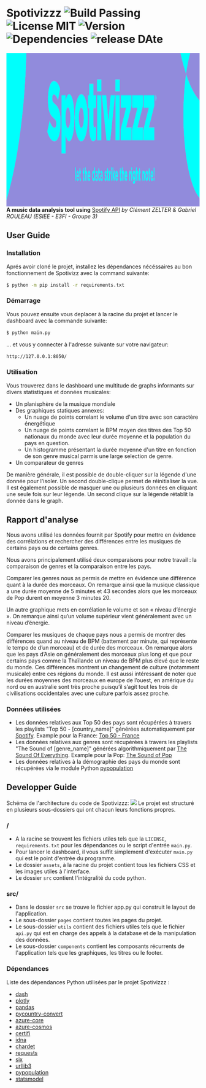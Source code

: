 # Spotivizzz ![Build Passing](https://img.shields.io/badge/build-passing-brightgreen?style=plastic) ![License MIT](https://img.shields.io/badge/license-MIT-brightgreen?style=plastic) ![Version](https://img.shields.io/badge/version-v1.0-orange?style=plastic) ![Dependencies](https://img.shields.io/badge/Python-3.7+-yellow?style=plastic) ![release DAte](https://img.shields.io/badge/release_date-december_2022-red?style=plastic)
<img src="https://github.com/gabriel-esiee/Spotivizzz/blob/master/assets/images/spotivizzz_banner.png" align="center"
     alt="Spotivizzz banner" width="1920" height="400">
**A music data analysis tool using** [Spotify API](https://developer.spotify.com/documentation/web-api/) 
*by Clément ZELTER & Gabriel ROULEAU (ESIEE - E3FI - Groupe 3)*

## User Guide
### Installation
Aprés avoir cloné le projet, installez les dépendances nécéssaires au bon fonctionnement de Spotivizz avec la command suivante:
```bash
$ python -m pip install -r requirements.txt
```
### Démarrage
Vous pouvez ensuite vous deplacer à la racine du projet et lancer le dashboard avec la commande suivante:
```bash
$ python main.py
```
... et vous y connecter à l'adresse suivante sur votre navigateur:
```bash
http://127.0.0.1:8050/
```
### Utilisation
Vous trouverez dans le dashboard une multitude de graphs informants sur divers statistiques et données musicales:
- Un planisphère de la musique mondiale
- Des graphiques statiques annexes:
    - Un nuage de points correlant le volume d'un titre avec son caractère énergétique
    - Un nuage de points correlant le BPM moyen des titres des Top 50 nationaux du monde avec leur durée moyenne et la population du pays en question.
    - Un histogramme présentant la durée moyenne d'un titre en fonction de son genre musical parmis une large selection de genre.
- Un comparateur de genres

De manière générale, il est possible de double-cliquer sur la légende d'une donnée pour l'isoler. Un second double-clique permet de réinitialiser la vue. Il est également possible de masquer une ou plusieurs données en cliquant une seule fois sur leur légende. Un second clique sur la légende rétablit la donnée dans le graph.

## Rapport d'analyse
Nous avons utilisé les données fournit par Spotify pour mettre en évidence des corrélations et rechercher des différences entre les musiques de certains pays ou de certains genres.  
  
Nous avons principalement utilisé deux comparaisons pour notre travail : la comparaison de genres et la comparaison entre les pays.  
  
Comparer les genres nous as permis de mettre en évidence une différence quant à la durée des morceaux. On remarque ainsi que la musique classique a une durée moyenne de 5 minutes et 43 secondes alors que les morceaux de Pop durent en moyenne 3 minutes 20.  
  
Un autre graphique mets en corrélation le volume et son « niveau d’énergie ». On remarque ainsi qu’un volume supérieur vient généralement avec un niveau d’énergie.  
  
Comparer les musiques de chaque pays nous a permis de montrer des différences quand au niveau de BPM (battement par minute, qui représente le tempo de d’un morceau) et de durée des morceaux. On remarque alors que les pays d’Asie on généralement des morceaux plus long et que pour certains pays comme la Thaïlande un niveau de BPM plus élevé que le reste du monde. Ces différences montrent un changement de culture (notamment musicale) entre ces régions du monde. Il est aussi intéressant de noter que les durées moyennes des morceaux en europe de l’ouest, en amérique du nord ou en australie sont très proche puisqu’il s’agit tout les trois de civilisations occidentales avec une culture parfois assez proche.

### Données utilisées
- Les données relatives aux Top 50 des pays sont récupérées à travers les playlists "Top 50 - [country_name]" générées automatiquement par [Spotify](https://spotify.com/). Example pour la France: [Top 50 - France](https://open.spotify.com/playlist/37i9dQZEVXbIPWwFssbupI?si=5892fcd440b440b3)
- Les données relatives aux genres sont récupérées à travers les playlists "The Sound of [genre_name]" générées algorithmiquement par [The Sound Of Everything](https://everynoise.com/). Example pour la Pop: [The Sound of Pop](https://open.spotify.com/playlist/6gS3HhOiI17QNojjPuPzqc?si=60735af77ea845af)
- Les données relatives à la démographie des pays du monde sont récupérées via le module Python [pypopulation](https://pypi.org/project/pypopulation/)

## Developper Guide
Schéma de l'architecture du code de Spotivizzz:
[![](https://mermaid.ink/img/pako:eNqdVE1vozAQ_SuWe0mkJAo0AcNhpbRopZV2pdXm1iSKHNsUq2Aj22xLo_z3NYYGkl429QHNjOe9-cJzhERSBmOY5vKVZFgZ8PPPVgB7dHV4VrjMgC6l4Wm915yyzbpVwNoqu9bROXc-q98_Rmcfq-zGYDr91l6XdXdV1rtxC2WCtsJ1SKb-MtVFdLILCKZAVUJw8QykIAxgQHF9nUVZu5AUG7xPmSHZaJNYGXxv5I_Azek9egAWOK811x1m1amfYB9-DkmkLqTe08NmtHqvFAOPzgCSh_FuUOdVjSTnTJi2xkcnXzf1zOuiFJiL0ab5zvoGNqcxdRXopliuyxzXILHaQWJFL5rdJWHqnA2HBlKe5_GdlzxEy8VEGyVfWHxHCOnk6SunJov98u0Tge33DeAhfDCAlmE-T9OU_Hf4y0l8iaJv8Q3wIYFrfouNPHSgt2Svs1uQF43v30dHYdM-4xFCl3jvquj-z_sCergOboLDCSyYsg2jdt8cG9sWmowVbAtjK1KsXrZwK07WD1dGrmtBYGxUxSawKu2sWcKxfToFjFOca2stsYDxEb7B-H45C9HS9xCKfN_zgzCYwBrGizCcRQh5QeSj-cK_R8vTBL5LaSnmsygIIz-wZm_hBcHCd3xP7rINyig3Uv1q96Nbk6d_lQK31Q?type=png)](https://mermaid-js.github.io/mermaid-live-editor/edit#pako:eNqdVE1vozAQ_SuWe0mkJAo0AcNhpbRopZV2pdXm1iSKHNsUq2Aj22xLo_z3NYYGkl429QHNjOe9-cJzhERSBmOY5vKVZFgZ8PPPVgB7dHV4VrjMgC6l4Wm915yyzbpVwNoqu9bROXc-q98_Rmcfq-zGYDr91l6XdXdV1rtxC2WCtsJ1SKb-MtVFdLILCKZAVUJw8QykIAxgQHF9nUVZu5AUG7xPmSHZaJNYGXxv5I_Azek9egAWOK811x1m1amfYB9-DkmkLqTe08NmtHqvFAOPzgCSh_FuUOdVjSTnTJi2xkcnXzf1zOuiFJiL0ab5zvoGNqcxdRXopliuyxzXILHaQWJFL5rdJWHqnA2HBlKe5_GdlzxEy8VEGyVfWHxHCOnk6SunJov98u0Tge33DeAhfDCAlmE-T9OU_Hf4y0l8iaJv8Q3wIYFrfouNPHSgt2Svs1uQF43v30dHYdM-4xFCl3jvquj-z_sCergOboLDCSyYsg2jdt8cG9sWmowVbAtjK1KsXrZwK07WD1dGrmtBYGxUxSawKu2sWcKxfToFjFOca2stsYDxEb7B-H45C9HS9xCKfN_zgzCYwBrGizCcRQh5QeSj-cK_R8vTBL5LaSnmsygIIz-wZm_hBcHCd3xP7rINyig3Uv1q96Nbk6d_lQK31Q)
Le projet est structuré en plusieurs sous-dossiers qui ont chacun leurs fonctions propres.

### /
- A la racine se trouvent les fichiers utiles tels que la `LICENSE`, `requirements.txt` pour les dépendances ou le script d'entrée `main.py`.
- Pour lancer le dashboard, il vous suffit simplement d'exécuter `main.py` qui est le point d'entrée du programme.
- Le dossier `assets`, à la racine du projet contient tous les fichiers CSS et les images utiles à l'interface.
- Le dossier `src` contient l'intégralité du code python.

### src/
- Dans le dossier `src` se trouve le fichier app.py qui construit le layout de l'application.
- Le sous-dossier `pages` contient toutes les pages du projet.
- Le sous-dossier `utils` contient des fichiers utiles tels que le fichier `api.py` qui est en charge des appels à la database et de la manipulation des données.
- Le sous-dossier `components` contient les composants récurrents de l'application tels que les graphiques, les titres ou le footer.

### Dépendances
Liste des dépendances Python utilisées par le projet Spotivizzz :
- [dash](https://pypi.org/project/dash/)
- [plotly](https://pypi.org/project/plotly/)
- [pandas](https://pypi.org/project/pandas/)
- [pycountry-convert](https://pypi.org/project/pycountry-convert/)
- [azure-core](https://pypi.org/project/azure-core/)
- [azure-cosmos](https://pypi.org/project/azure-cosmos/)
- [certifi](https://pypi.org/project/certifi/)
- [idna](https://pypi.org/project/idna/)
- [chardet](https://pypi.org/project/chardet/)
- [requests](https://pypi.org/project/requests/)
- [six](https://pypi.org/project/six/)
- [urllib3](https://pypi.org/project/urllib3/)
- [pypopulation](https://pypi.org/project/pypopulation/)
- [statsmodel](https://pypi.org/project/statsmodels/)